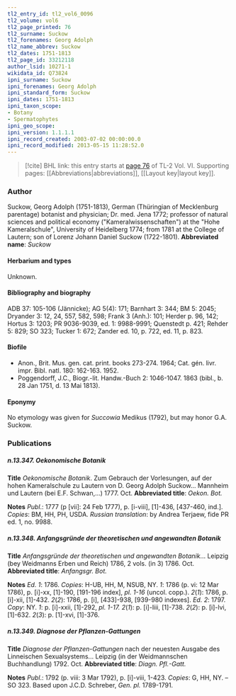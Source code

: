 ```yaml
---
tl2_entry_id: tl2_vol6_0096
tl2_volume: vol6
tl2_page_printed: 76
tl2_surname: Suckow
tl2_forenames: Georg Adolph
tl2_name_abbrev: Suckow
tl2_dates: 1751-1813
tl2_page_id: 33212118
author_lsid: 10271-1
wikidata_id: Q73824
ipni_surname: Suckow
ipni_forenames: Georg Adolph
ipni_standard_form: Suckow
ipni_dates: 1751-1813
ipni_taxon_scope: 
- Botany
- Spermatophytes
ipni_geo_scope: 
ipni_version: 1.1.1.1
ipni_record_created: 2003-07-02 00:00:00.0
ipni_record_modified: 2013-05-15 11:28:52.0
---
```



> [!cite] BHL link: this entry starts at [page 76](https://www.biodiversitylibrary.org/page/33212118) of TL-2 Vol. VI.
> Supporting pages: [[Abbreviations|abbreviations]], [[Layout key|layout key]].

### Author

Suckow, Georg Adolph (1751-1813), German (Thüringian of Mecklenburg parentage) botanist and physician; Dr. med. Jena 1772; professor of natural sciences and political economy ("Kameralwissenschaften") at the "Hohe Kameralschule", University of Heidelberg 1774; from 1781 at the College of Lautern; son of Lorenz Johann Daniel Suckow (1722-1801). 
**Abbreviated name**: *Suckow*

#### Herbarium and types

Unknown.

#### Bibliography and biography

ADB 37: 105-106 (Jännicke); AG 5(4): 171; Barnhart 3: 344; BM 5: 2045; Dryander 3: 12, 24, 557, 582, 598; Frank 3 (Anh.): 101; Herder p. 96, 142; Hortus 3: 1203; PR 9036-9039, ed. 1: 9988-9991; Quenstedt p. 421; Rehder 5: 829; SO 323; Tucker 1: 672; Zander ed. 10, p. 722, ed. 11, p. 823.

#### Biofile

- Anon., Brit. Mus. gen. cat. print. books 273-274. 1964; Cat. gén. livr. impr. Bibl. natl. 180: 162-163. 1952.
- Poggendorff, J.C., Biogr.-lit. Handw.-Buch 2: 1046-1047. 1863 (bibl., b. 28 Jan 1751, d. 13 Mai 1813).

#### Eponymy

No etymology was given for *Succowia* Medikus (1792), but may honor G.A. Suckow.

### Publications

##### n.13.347. Oekonomische Botanik

**Title**
*Oekonomische Botanik*. Zum Gebrauch der Vorlesungen, auf der hohen Kameralschule zu Lautern von D. Georg Adolph Suckow... Mannheim und Lautern (bei E.F. Schwan,...) 1777. Oct.
**Abbreviated title**: *Oekon. Bot.*

**Notes**
*Publ*.: 1777 (p \[vii\]: 24 Feb 1777), p. \[i-viii\], \[1\]-436, \[437-460, ind.\]. *Copies*: BM, HH, PH, USDA.
*Russian translation*: by Andrea Terjaew, fide PR ed. 1, no. 9988.

##### n.13.348. Anfangsgründe der theoretischen und angewandten Botanik

**Title**
*Anfangsgründe der theoretischen und angewandten Botanik*... Leipzig (bey Weidmanns Erben und Reich) 1786, 2 vols. (in 3) 1786. Oct.
**Abbreviated title**: *Anfangsgr. Bot.*

**Notes**
*Ed. 1*: 1786. *Copies*: H-UB, HH, M, NSUB, NY.
*1*: 1786 (p. vi: 12 Mar 1786), p. \[i\]-xx, \[1\]-190, \[191-196 index\], *pl. 1-16* (uncol. copp.).
*2*(*1*): 1786, p. \[i\]-xii, \[1\]-432.
*2*(*2*): 1786, p. \[i\], \[433\]-938, \[939-980 indexes\].
*Ed. 2*: 1797. *Copy*: NY.
*1*: p. \[i\]-xxii, \[1\]-292, *pl. 1-17.*
*2*(*1*): p. \[i\]-liii, \[1\]-738.
*2*(*2*): p. \[i\]-lvi, \[1\]-632.
*2*(*3*): p. \[1\]-xvi, \[1\]-376.

##### n.13.349. Diagnose der Pflanzen-Gattungen

**Title**
*Diagnose der Pflanzen-Gattungen* nach der neuesten Ausgabe des Linneischen Sexualsystems... Leipzig (in der Weidmannschen Buchhandlung) 1792. Oct.
**Abbreviated title**: *Diagn. Pfl.-Gatt.*

**Notes**
*Publ*.: 1792 (p. viii: 3 Mar 1792), p. \[i\]-viii, 1-423. *Copies*: G, HH, NY. – SO 323. Based upon J.C.D. Schreber, *Gen. pl.* 1789-1791.

